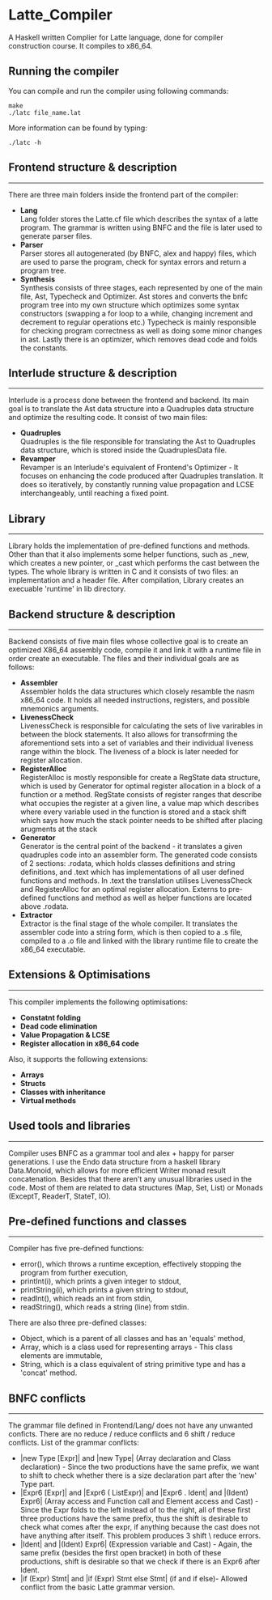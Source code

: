 # Latte_Compiler
A Haskell written Complier for Latte language, done for compiler construction course. It compiles to x86_64.
## Running the compiler

You can compile and run the compiler using following commands:
```
make
./latc file_name.lat
```
More information can be found by typing:
```
./latc -h
```

## Frontend structure & description
***
There are three main folders inside the frontend part of the compiler:
- **Lang** \
    Lang folder stores the Latte.cf file which describes the syntax of a latte program.
    The grammar is written using BNFC and the file is later used to generate parser files.
- **Parser** \
    Parser stores all autogenerated (by BNFC, alex and happy) files, which are used to parse the
    program, check for syntax errors and return a program tree.
- **Synthesis** \
    Synthesis consists of three stages, each represented by one of the main file, Ast, Typecheck
    and Optimizer. Ast stores and converts the bnfc program tree into my own structure which optimizes
    some syntax constructors (swapping a for loop to a while, changing increment and decrement to regular
    operations etc.) Typecheck is mainly responsible for checking program correctness as well as doing some
    minor changes in ast. Lastly there is an optimizer, which removes dead code and folds the constants.

## Interlude structure & description
***
Interlude is a process done between the frontend and backend. Its main goal is to translate
the Ast data structure into a Quadruples data structure and optimize the resulting code. It consist
of two main files:
- **Quadruples** \
    Quadruples is the file responsible for translating the Ast to Quadruples data structure, which is
    stored inside the QuadruplesData file.
- **Revamper** \
    Revamper is an Interlude's equivalent of Frontend's Optimizer - It focuses on enhancing the code
    produced after Quadruples translation. It does so iteratively, by constantly running value propagation
    and LCSE interchangeably, until reaching a fixed point.

## Library
***
Library holds the implementation of pre-defined functions and methods. Other than that
it also implements some helper functions, such as _new, which creates a new pointer, or
_cast which performs the cast between the types. The whole library is written in C and
it consists of two files: an implementation and a header file. After compilation, Library
creates an execuable 'runtime' in lib directory.

## Backend structure & description
***
Backend consists of five main files whose collective goal is to create an optimized X86_64 
assembly code, compile it and link it with a runtime file in order create an executable.
The files and their individual goals are as follows:
- **Assembler** \
    Assembler holds the data structures which closely resamble the nasm x86_64 code. It holds
    all needed instructions, registers, and possible mnemonics arguments.
- **LivenessCheck** \
    LivenessCheck is responsible for calculating the sets of live varirables in between the block
    statements. It also allows for transofrming the aforementiond sets into a set of variables and
    their individual liveness range within the block. The liveness of a block is later needed for 
    register allocation.
- **RegisterAlloc** \
    RegisterAlloc is mostly responsible for create a RegState data structure, which is used by
    Generator for optimal register allocation in a block of a function or a method. RegState consists
    of register ranges that describe what occupies the register at a given line, a value map which
    describes where every variable used in the function is stored and a stack shift which says how
    much the stack pointer needs to be shifted after placing arugments at the stack
- **Generator** \
    Generator is the central point of the backend - it translates a given quadruples code into
    an assembler form. The generated code consists of 2 sections: .rodata, which holds classes definitions
    and string definitions, and .text which has implementations of all user defined functions and methods. 
    In .text the translation utilises LivenessCheck and RegisterAlloc for an optimal register allocation.
    Externs to pre-defined functions and method as well as helper functions are located above .rodata.
- **Extractor** \
    Extractor is the final stage of the whole compiler. It translates the assembler code into a string form,
    which is then copied to a .s file, compiled to a .o file and linked with the library runtime file to create
    the x86_64 executable. 

## Extensions & Optimisations
***
This compiler implements the following optimisations:
- **Constatnt folding**
- **Dead code elimination**
- **Value Propagation & LCSE**
- **Register allocation in x86_64 code**

Also, it supports the following extensions:
- **Arrays**
- **Structs**
- **Classes with inheritance**
- **Virtual methods**
    
## Used tools and libraries
***
Compiler uses BNFC as a grammar tool and alex + happy for parser generations. I use the
Endo data structure from a haskell library Data.Monoid, which allows for more efficient
Writer monad result concatenation. Besides that there aren't any unusual libraries used in the code. 
Most of them are related to data structures (Map, Set, List) or Monads (ExceptT, ReaderT, StateT, IO).

## Pre-defined functions and classes
***    
Compiler has five pre-defined functions:
- error(), which throws a runtime exception, effectively stopping the program from further execution,
- printInt(i), which prints a given integer to stdout,
- printString(i), which prints a given string to stdout,
- readInt(), which reads an int from stdin,
- readString(), which reads a string (line) from stdin.

There are also three pre-defined classes:
- Object, which is a parent of all classes and has an 'equals' method,
- Array, which is a class used for representing arrays - This class elements are immutable,
- String, which is a class equivalent of string primitive type and has a 'concat' method.

## BNFC conflicts
***
The grammar file defined in Frontend/Lang/ does not have any unwanted conficts. There are no
reduce / reduce conflicts and 6 shift / reduce conflicts. List of the grammar conflicts:
- |new Type \[Expr\]| and |new Type| (Array declaration and Class declaration) - 
    Since the two productions have the same prefix, we want to shift to check whether there
    is a size declaration part after the 'new' Type part.
- |Expr6 \[Expr\]| and |Expr6 ( ListExpr)| and |Expr6 . Ident| and |(Ident) Expr6|
    (Array access and Function call and Element access and Cast) -
    Since the Expr folds to the left instead of to the right, all of these first three
    productions have the same prefix, thus the shift is desirable to check what comes after
    the expr, if anything because the cast does not have anything after itself. This problem
    produces 3 shift \ reduce errors.
- |Ident| and |(Ident) Expr6| (Expression variable and Cast) -
    Again, the same prefix (besides the first open bracket) in both of these productions,
    shift is desirable so that we check if there is an Expr6 after Ident.
- |if (Expr) Stmt| and |if (Expr) Stmt else Stmt| (if and if else)-
    Allowed conflict from the basic Latte grammar version.


